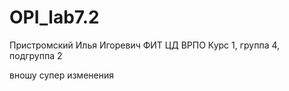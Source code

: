 # OPI_lab7.2
Пристромский 
Илья 
Игоревич
ФИТ
ЦД
ВРПО
Курс 1, группа 4, подгруппа 2 



вношу супер изменения